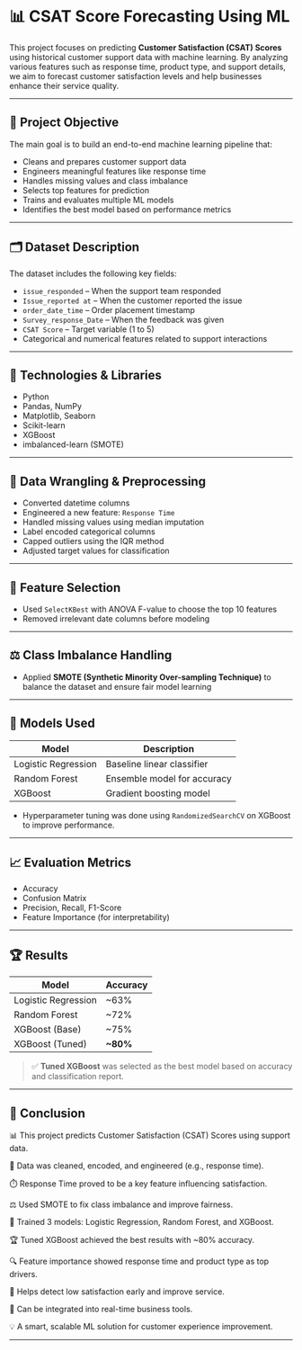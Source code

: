 # 📊 CSAT Score Forecasting Using ML

This project focuses on predicting **Customer Satisfaction (CSAT) Scores** using historical customer support data with machine learning. By analyzing various features such as response time, product type, and support details, we aim to forecast customer satisfaction levels and help businesses enhance their service quality.

---

## 🚀 Project Objective

The main goal is to build an end-to-end machine learning pipeline that:
- Cleans and prepares customer support data
- Engineers meaningful features like response time
- Handles missing values and class imbalance
- Selects top features for prediction
- Trains and evaluates multiple ML models
- Identifies the best model based on performance metrics

---

## 🗂️ Dataset Description

The dataset includes the following key fields:
- `issue_responded` – When the support team responded
- `Issue_reported at` – When the customer reported the issue
- `order_date_time` – Order placement timestamp
- `Survey_response_Date` – When the feedback was given
- `CSAT Score` – Target variable (1 to 5)
- Categorical and numerical features related to support interactions

---

## 🔧 Technologies & Libraries

- Python
- Pandas, NumPy
- Matplotlib, Seaborn
- Scikit-learn
- XGBoost
- imbalanced-learn (SMOTE)

---

## 🧹 Data Wrangling & Preprocessing

- Converted datetime columns
- Engineered a new feature: `Response Time`
- Handled missing values using median imputation
- Label encoded categorical columns
- Capped outliers using the IQR method
- Adjusted target values for classification

---

## 🧠 Feature Selection

- Used `SelectKBest` with ANOVA F-value to choose the top 10 features
- Removed irrelevant date columns before modeling

---

## ⚖️ Class Imbalance Handling

- Applied **SMOTE (Synthetic Minority Over-sampling Technique)** to balance the dataset and ensure fair model learning

---

## 🤖 Models Used

| Model                | Description                   |
|---------------------|-------------------------------|
| Logistic Regression | Baseline linear classifier     |
| Random Forest       | Ensemble model for accuracy    |
| XGBoost             | Gradient boosting model        |

- Hyperparameter tuning was done using `RandomizedSearchCV` on XGBoost to improve performance.

---

## 📈 Evaluation Metrics

- Accuracy
- Confusion Matrix
- Precision, Recall, F1-Score
- Feature Importance (for interpretability)

---

## 🏆 Results

| Model                | Accuracy     |
|---------------------|--------------|
| Logistic Regression | ~63%         |
| Random Forest       | ~72%         |
| XGBoost (Base)      | ~75%         |
| XGBoost (Tuned)     | **~80%**     |

> ✅ **Tuned XGBoost** was selected as the best model based on accuracy and classification report.

---

## 📌 Conclusion

📊 This project predicts Customer Satisfaction (CSAT) Scores using support data.

🧹 Data was cleaned, encoded, and engineered (e.g., response time).

⏱️ Response Time proved to be a key feature influencing satisfaction.

⚖️ Used SMOTE to fix class imbalance and improve fairness.

🤖 Trained 3 models: Logistic Regression, Random Forest, and XGBoost.

🏆 Tuned XGBoost achieved the best results with ~80% accuracy.

🔍 Feature importance showed response time and product type as top drivers.

🚨 Helps detect low satisfaction early and improve service.

🔗 Can be integrated into real-time business tools.

💡 A smart, scalable ML solution for customer experience improvement.

---



